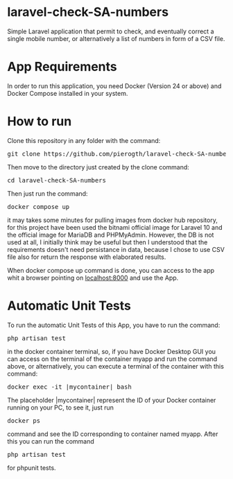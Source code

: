 # laravel-check-SA-numbers
Simple Laravel application that permit to check, and eventually correct a single mobile number, or alternatively a list of numbers  in form of a CSV file.

# App Requirements
In order to run this application, you need Docker (Version 24 or above) and Docker Compose installed in your system.

# How to run
Clone this repository in any folder with the command:
<pre>git clone https://github.com/pierogth/laravel-check-SA-numbers.git </pre>
Then move to the directory just created by the clone command:
<pre>cd laravel-check-SA-numbers</pre>
Then just run the command:
<pre>docker compose up</pre>
it may takes some minutes for pulling images from docker hub repository, for this project have been used the bitnami official image for Laravel 10 and the official image for MariaDB and PHPMyAdmin. However, the DB is not used at all, I initially think may be useful but then I understood that the requirements doesn't need persistance in data, because I chose to use CSV file also for return the response with elaborated results.

When docker compose up command is done, you can access to the app whit a browser pointing on <a href="http://localhost:8000">localhost:8000</a> and use the App.

# Automatic Unit Tests
To run the automatic Unit Tests of this App, you have to run the command:
<pre>php artisan test</pre>
in the docker container terminal, so, if you have Docker Desktop GUI you can access on the terminal of the container myapp and run the command above, or alternatively, you can 
execute a terminal of the container with this command:
<pre>docker exec -it |mycontainer| bash</pre>
The placeholder |mycontainer| represent the ID of your Docker container running on your PC, to see it, just run <pre>docker ps</pre> command and see the ID corresponding to container named myapp.
After this you can run the command <pre>php artisan test</pre> for phpunit tests.
